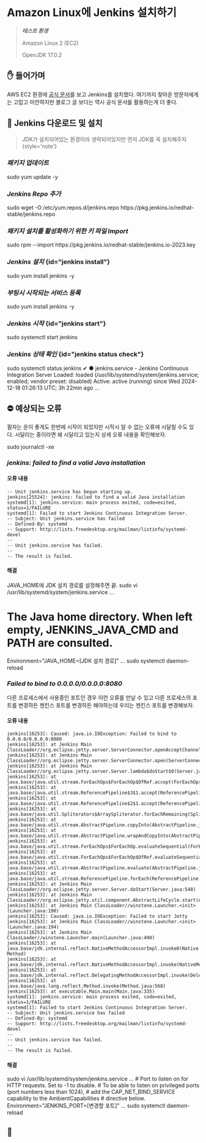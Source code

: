 # Amazon Linux에 Jenkins 설치하기

> ***테스트 환경***
>
> Amazon Linux 2 (EC2)
> 
> OpenJDK 17.0.2

## ✋ 들어가며
AWS EC2 환경에 [공식 문서](https://www.jenkins.io/doc/tutorials/tutorial-for-installing-jenkins-on-AWS/#downloading-and-installing-jenkins)를 보고 Jenkins를 설치했다.
여기까지 찾아온 방문자에게는 고맙고 미안하지만 블로그 글 보다는 역시 공식 문서를 활용하는게 더 좋다.

## 🚀 Jenkins 다운로드 및 설치

> JDK가 설치되어있는 환경이라 생략되어있지만 먼저 JDK를 꼭 설치해주자
{style='note'}

### ***패키지 업데이트***
<code-block lang="sh">
sudo yum update -y
</code-block>

### ***Jenkins Repo 추가***
<code-block lang="sh">
sudo wget -O /etc/yum.repos.d/jenkins.repo https://pkg.jenkins.io/redhat-stable/jenkins.repo
</code-block>

### ***패키지 설치를 활성화하기 위한 키 파일 Import***
<code-block lang="sh">
sudo rpm --import https://pkg.jenkins.io/redhat-stable/jenkins.io-2023.key
</code-block>

### ***Jenkins 설치*** {id="jenkins install"}
<code-block lang="sh">
sudo yum install jenkins -y
</code-block>

### ***부팅시 시작되는 서비스 등록***
<code-block lang="sh">
sudo yum install jenkins -y
</code-block>

### ***Jenkins 시작*** {id="jenkins start"}
<code-block lang="sh">
sudo systemctl start jenkins
</code-block>

### ***Jenkins 상태 확인*** {id="jenkins status check"}
<code-block lang="sh">
sudo systemctl status jenkins
</code-block>
<code-block lang="sh">
✔
● jenkins.service - Jenkins Continuous Integration Server
   Loaded: loaded (/usr/lib/systemd/system/jenkins.service; enabled; vendor preset: disabled)
   Active: active (running) since Wed 2024-12-18 01:26:13 UTC; 3h 22min ago
...
</code-block>

## ⛔ 예상되는 오류
필자는 운이 좋게도 한번에 시작이 되었지만 시작시 알 수 없는 오류에 시달릴 수도 있다. 시달리는 중이라면 왜 시달리고 있는지 상세 오류 내용을 확인해보자.

<code-block lang="sh">
sudo journalctl -xe
</code-block>

### ***jenkins: failed to find a valid Java installation***

#### 오류 내용
```shell
-- Unit jenkins.service has begun starting up.
jenkins[25524]: jenkins: failed to find a valid Java installation
systemd[1]: jenkins.service: main process exited, code=exited, status=1/FAILURE
systemd[1]: Failed to start Jenkins Continuous Integration Server.
-- Subject: Unit jenkins.service has failed
-- Defined-By: systemd
-- Support: http://lists.freedesktop.org/mailman/listinfo/systemd-devel
--
-- Unit jenkins.service has failed.
--
-- The result is failed.
```

#### 해결
JAVA_HOME에 JDK 설치 경로를 설정해주면 끝.
<code-block lang="sh">
sudo vi /usr/lib/systemd/system/jenkins.service
</code-block>
<code-block lang="sh">
...
# The Java home directory. When left empty, JENKINS_JAVA_CMD and PATH are consulted.
Environment="JAVA_HOME=[JDK 설치 경로]"
...
</code-block>
<code-block lang="sh">
sudo systemctl daemon-reload
</code-block>

### ***Failed to bind to 0.0.0.0/0.0.0.0:8080***
다른 프로세스에서 사용중인 포트인 경우 이런 오류를 만날 수 있고 다른 프로세스의 포트를 변경하든 젠킨스 포트를 변경하든 해야하는데 우리는 젠킨스 포트를 변경해보자.

#### 오류 내용
```Shell
jenkins[16253]: Caused: java.io.IOException: Failed to bind to 0.0.0.0/0.0.0.0:8080
jenkins[16253]: at Jenkins Main ClassLoader//org.eclipse.jetty.server.ServerConnector.openAcceptChannel(ServerConnector.java:349)
jenkins[16253]: at Jenkins Main ClassLoader//org.eclipse.jetty.server.ServerConnector.open(ServerConnector.java:313)
jenkins[16253]: at Jenkins Main ClassLoader//org.eclipse.jetty.server.Server.lambda$doStart$0(Server.java:552)
jenkins[16253]: at java.base/java.util.stream.ForEachOps$ForEachOp$OfRef.accept(ForEachOps.java:183)
jenkins[16253]: at java.base/java.util.stream.ReferencePipeline$3$1.accept(ReferencePipeline.java:197)
jenkins[16253]: at java.base/java.util.stream.ReferencePipeline$2$1.accept(ReferencePipeline.java:179)
jenkins[16253]: at java.base/java.util.Spliterators$ArraySpliterator.forEachRemaining(Spliterators.java:992)
jenkins[16253]: at java.base/java.util.stream.AbstractPipeline.copyInto(AbstractPipeline.java:509)
jenkins[16253]: at java.base/java.util.stream.AbstractPipeline.wrapAndCopyInto(AbstractPipeline.java:499)
jenkins[16253]: at java.base/java.util.stream.ForEachOps$ForEachOp.evaluateSequential(ForEachOps.java:150)
jenkins[16253]: at java.base/java.util.stream.ForEachOps$ForEachOp$OfRef.evaluateSequential(ForEachOps.java:173)
jenkins[16253]: at java.base/java.util.stream.AbstractPipeline.evaluate(AbstractPipeline.java:234)
jenkins[16253]: at java.base/java.util.stream.ReferencePipeline.forEach(ReferencePipeline.java:596)
jenkins[16253]: at Jenkins Main ClassLoader//org.eclipse.jetty.server.Server.doStart(Server.java:548)
jenkins[16253]: at Jenkins Main ClassLoader//org.eclipse.jetty.util.component.AbstractLifeCycle.start(AbstractLifeCycle.java:93)
jenkins[16253]: at Jenkins Main ClassLoader//winstone.Launcher.<init>(Launcher.java:190)
jenkins[16253]: Caused: java.io.IOException: Failed to start Jetty
jenkins[16253]: at Jenkins Main ClassLoader//winstone.Launcher.<init>(Launcher.java:194)
jenkins[16253]: at Jenkins Main ClassLoader//winstone.Launcher.main(Launcher.java:490)
jenkins[16253]: at java.base/jdk.internal.reflect.NativeMethodAccessorImpl.invoke0(Native Method)
jenkins[16253]: at java.base/jdk.internal.reflect.NativeMethodAccessorImpl.invoke(NativeMethodAccessorImpl.java:77)
jenkins[16253]: at java.base/jdk.internal.reflect.DelegatingMethodAccessorImpl.invoke(DelegatingMethodAccessorImpl.java:43)
jenkins[16253]: at java.base/java.lang.reflect.Method.invoke(Method.java:568)
jenkins[16253]: at executable.Main.main(Main.java:335)
systemd[1]: jenkins.service: main process exited, code=exited, status=1/FAILURE
systemd[1]: Failed to start Jenkins Continuous Integration Server.
-- Subject: Unit jenkins.service has failed
-- Defined-By: systemd
-- Support: http://lists.freedesktop.org/mailman/listinfo/systemd-devel
--
-- Unit jenkins.service has failed.
--
-- The result is failed.

```

#### 해결
<code-block lang="sh">
sudo vi /usr/lib/systemd/system/jenkins.service
</code-block>
<code-block lang="sh">
...
# Port to listen on for HTTP requests. Set to -1 to disable.
# To be able to listen on privileged ports (port numbers less than 1024),
# add the CAP_NET_BIND_SERVICE capability to the AmbientCapabilities
# directive below.
Environment="JENKINS_PORT=[변경할 포트]"
...
</code-block>
<code-block lang="sh">
sudo systemctl daemon-reload
</code-block>

## 👋

<br/>

<s id="adsense-bar"></s>